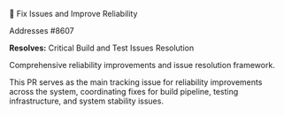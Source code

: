 🔧 Fix Issues and Improve Reliability

Addresses #8607

**Resolves:** Critical Build and Test Issues Resolution

Comprehensive reliability improvements and issue resolution framework.

This PR serves as the main tracking issue for reliability improvements across the system, coordinating fixes for build pipeline, testing infrastructure, and system stability issues.
